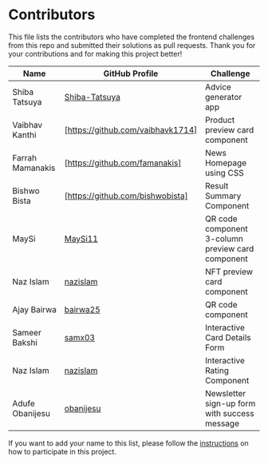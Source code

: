
# Contributors

This file lists the contributors who have completed the frontend challenges from this repo and submitted their solutions as pull requests. Thank you for your contributions and for making this project better!

| Name | GitHub Profile | Challenge |
| --- | --- | --- |
| Shiba Tatsuya | [Shiba-Tatsuya](https://github.com/Shiba-Tatsuya) | Advice generator app |
| Vaibhav Kanthi | [https://github.com/vaibhavk1714] | Product preview card component |
| Farrah Mamanakis | [https://github.com/famanakis] | News Homepage using CSS |
| Bishwo Bista | [https://github.com/bishwobista] | Result Summary Component |
| MaySi | [MaySi11](https://github.com/MaySi11) | QR code component <br/> 3-column preview card component |
| Naz Islam | [nazislam](https://github.com/nazislam) | NFT preview card component |
| Ajay Bairwa | [bairwa25](https://github.com/bairwa25) | QR code component |
| Sameer Bakshi | [samx03](https://github.com/samx03) | Interactive Card Details Form |
| Naz Islam | [nazislam](https://github.com/nazislam) | Interactive Rating Component |
| Adufe Obanijesu | [obanijesu](https://github.com/Adufe-Obanijesu) | Newsletter sign-up form with success message |



If you want to add your name to this list, please follow the [instructions](./README.md#how-to-participate) on how to participate in this project.
